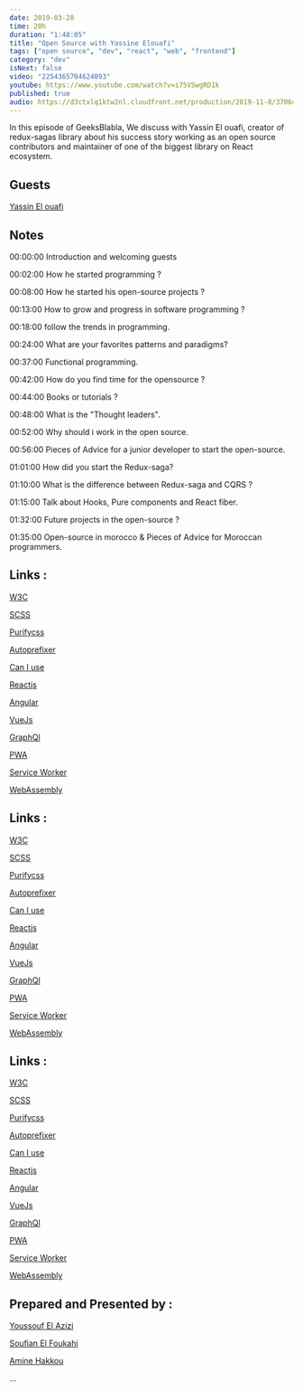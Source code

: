 ```yaml
---
date: 2019-03-28
time: 20h
duration: "1:48:05"
title: "Open Source with Yassine Elouafi"
tags: ["open source", "dev", "react", "web", "frontend"]
category: "dev"
isNext: false
video: "2254365704624093"
youtube: https://www.youtube.com/watch?v=i75VSwgRD1k
published: true
audio: https://d3ctxlq1ktw2nl.cloudfront.net/production/2019-11-8/37064067-48000-2-7061c427555f3.m4a
---
```


In this episode of GeeksBlabla, We discuss with Yassin El ouafi, creator of redux-sagas library about his success story working as an open source contributors and maintainer of one of the biggest library on React ecosystem.

## Guests

[Yassin El ouafi](https://twitter.com/yassineelouafi2/)

## Notes

00:00:00 Introduction and welcoming guests

00:02:00 How he started programming ?

00:08:00 How he started his open-source projects ?

00:13:00 How to grow and progress in software programming ?

00:18:00 follow the trends in programming.

00:24:00 What are your favorites patterns and paradigms?

00:37:00 Functional programming.

00:42:00 How do you find time for the opensource ?

00:44:00 Books or tutorials ?

00:48:00 What is the "Thought leaders".

00:52:00 Why should i work in the open source.

00:56:00 Pieces of Advice for a junior developer to start the open-source.

01:01:00 How did you start the Redux-saga?

01:10:00 What is the difference between Redux-saga and CQRS ?

01:15:00 Talk about Hooks, Pure components and React fiber.

01:32:00 Future projects in the open-source ?

01:35:00 Open-source in morocco & Pieces of Advice for Moroccan programmers.

## Links :

[W3C](https://www.w3.org/)

[SCSS](https://sass-lang.com/)

[Purifycss](https://purifycss.online/)

[Autoprefixer](https://autoprefixer.github.io/)

[Can I use](https://caniuse.com/)

[Reactjs](https://reactjs.org/)

[Angular](https://angular.io/)

[VueJs](https://vuejs.org/)

[GraphQl](https://graphql.org/)

[PWA](https://developer.mozilla.org/en-US/docs/Web/Progressive_web_apps)

[Service Worker](https://developers.google.com/web/ilt/pwa/introduction-to-service-worker)

[WebAssembly](https://webassembly.org/)

## Links :

[W3C](https://www.w3.org/)

[SCSS](https://sass-lang.com/)

[Purifycss](https://purifycss.online/)

[Autoprefixer](https://autoprefixer.github.io/)

[Can I use](https://caniuse.com/)

[Reactjs](https://reactjs.org/)

[Angular](https://angular.io/)

[VueJs](https://vuejs.org/)

[GraphQl](https://graphql.org/)

[PWA](https://developer.mozilla.org/en-US/docs/Web/Progressive_web_apps)

[Service Worker](https://developers.google.com/web/ilt/pwa/introduction-to-service-worker)

[WebAssembly](https://webassembly.org/)

## Links :

[W3C](https://www.w3.org/)

[SCSS](https://sass-lang.com/)

[Purifycss](https://purifycss.online/)

[Autoprefixer](https://autoprefixer.github.io/)

[Can I use](https://caniuse.com/)

[Reactjs](https://reactjs.org/)

[Angular](https://angular.io/)

[VueJs](https://vuejs.org/)

[GraphQl](https://graphql.org/)

[PWA](https://developer.mozilla.org/en-US/docs/Web/Progressive_web_apps)

[Service Worker](https://developers.google.com/web/ilt/pwa/introduction-to-service-worker)

[WebAssembly](https://webassembly.org/)

## Prepared and Presented by :

[Youssouf El Azizi](https://twitter.com/elaziziyoussouf/)

[Soufian El Foukahi](https://twitter.com/soufianelf/)

[Amine Hakkou](https://twitter.com/amine_hakkou/)

...
